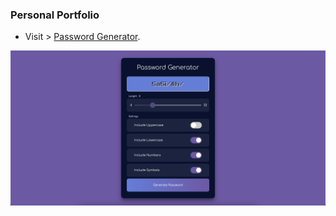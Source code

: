 ### Personal Portfolio

- Visit > [Password Generator](https://ugurkarakurt.github.io/Frontend-Challanges/7-Password-Generator/).

![image info](screenshot.png)
